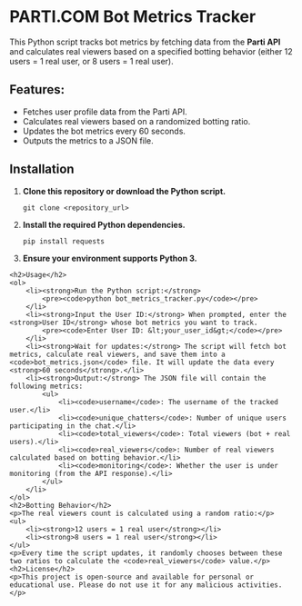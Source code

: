 <!DOCTYPE html>
<html lang="en">
<head>
</head>
<body>
    <h1>PARTI.COM Bot Metrics Tracker</h1>
    <p>This Python script tracks bot metrics by fetching data from the <strong>Parti API</strong> and calculates real viewers based on a specified botting behavior (either 12 users = 1 real user, or 8 users = 1 real user).</p>
    <h2>Features:</h2>
    <ul class="feature-list">
        <li>Fetches user profile data from the Parti API.</li>
        <li>Calculates real viewers based on a randomized botting ratio.</li>
        <li>Updates the bot metrics every 60 seconds.</li>
        <li>Outputs the metrics to a JSON file.</li>
    </ul>
    <h2>Installation</h2>
    <ol>
        <li><strong>Clone this repository or download the Python script.</strong>
            <pre><code>git clone &lt;repository_url&gt;</code></pre>
        </li>
        <li><strong>Install the required Python dependencies.</strong>
            <pre><code>pip install requests</code></pre>
        </li>
        <li><strong>Ensure your environment supports Python 3.</strong></li>
    </ol>

    <h2>Usage</h2>
    <ol>
        <li><strong>Run the Python script:</strong>
            <pre><code>python bot_metrics_tracker.py</code></pre>
        </li>
        <li><strong>Input the User ID:</strong> When prompted, enter the <strong>User ID</strong> whose bot metrics you want to track.
            <pre><code>Enter User ID: &lt;your_user_id&gt;</code></pre>
        </li>
        <li><strong>Wait for updates:</strong> The script will fetch bot metrics, calculate real viewers, and save them into a <code>bot_metrics.json</code> file. It will update the data every <strong>60 seconds</strong>.</li>
        <li><strong>Output:</strong> The JSON file will contain the following metrics:
            <ul>
                <li><code>username</code>: The username of the tracked user.</li>
                <li><code>unique_chatters</code>: Number of unique users participating in the chat.</li>
                <li><code>total_viewers</code>: Total viewers (bot + real users).</li>
                <li><code>real_viewers</code>: Number of real viewers calculated based on botting behavior.</li>
                <li><code>monitoring</code>: Whether the user is under monitoring (from the API response).</li>
            </ul>
        </li>
    </ol>
    <h2>Botting Behavior</h2>
    <p>The real viewers count is calculated using a random ratio:</p>
    <ul>
        <li><strong>12 users = 1 real user</strong></li>
        <li><strong>8 users = 1 real user</strong></li>
    </ul>
    <p>Every time the script updates, it randomly chooses between these two ratios to calculate the <code>real_viewers</code> value.</p>
    <h2>License</h2>
    <p>This project is open-source and available for personal or educational use. Please do not use it for any malicious activities.</p>

</body>
</html>
